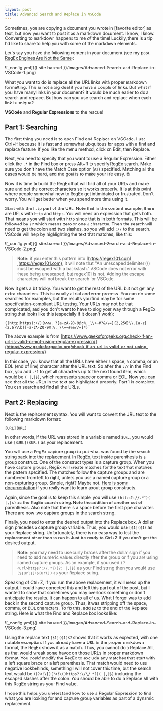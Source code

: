 ```yaml
---
layout: post
title: Advanced Search and Replace in VSCode 
---
```


Sometimes, you are copying a document you wrote in [favorite editor] as text, but now you want to post it as a markdown document. I know, I know. Converting to markdown happens to me _all_ the time! Luckily, there is a tip I'd like to share to help you with some of the markdown elements.

Let's say you have the following content in your document (see my post [RegEx Engines Are Not the Same](https://blog.stevenjudd.com/RegEx-Engines-Are-Not-The-Same/)):

![_config.yml]({{ site.baseurl }}/images/Advanced-Search-and-Replace-in-VSCode-1.png)

What you want to do is replace all the URL links with proper markdown formatting. This is not a big deal if you have a couple of links. But what if you have many links in your document? It would be much easier to do a search and replace. But how can you use search and replace when each link is unique?

**VSCode** and **Regular Expressions** to the rescue!

## Part 1: Searching

The first thing you need is to open Find and Replace on VSCode. I use Ctrl+H because it is fast and somewhat ubiquitous for apps with a find and replace feature. If you like the menu method, click on Edit, then Replace.

Next, you need to specify that you want to use a Regular Expression. Either click the ```.*``` in the Find box or press Alt+R to specify RegEx search. Make sure you don't have the Match Case option (```Aa```) specified. Matching all the cases would be hard, and the goal is to make your life easy. 😉

Now it is time to build the RegEx that will find all of your URLs and make sure and get the correct characters so it works properly. It is at this point where people somewhat new to RegEx get intimidated or frustrated. Don't worry. You will get better when you spend more time using it.

Start with the ```http``` part of the URL. Note that in the content example, there are URLs with ```http``` and ```https```. You will need an expression that gets both. That means you will start with ```http``` since that is in both formats. This will be followed by ```s?``` which means zero or one ```s``` character. Then the search will need to get the colon and two slashes, so you will add ```://``` to the search. VSCode will help by highlighting the text that matches, like this:

![_config.yml]({{ site.baseurl }}/images/Advanced-Search-and-Replace-in-VSCode-2.png)

> **Note:** if you enter this pattern into [https://regex101.com](https://regex101.com), it will note that "An unescaped delimiter (/) must be escaped with a backslash." VSCode does not error with these being unescaped, but regex101 is not. Adding the escape characters will not break the search for VSCode.

Now it gets a bit tricky. You want to get the rest of the URL but not get any extra characters. This is usually a trial and error process. You can do some searches for examples, but the results you find may be for some specification-compliant URL testing. Your URLs may not be that complicated, and you don't want to have to slog your way through a RegEx string that looks like this (especially if it doesn't work):

```((http|https)://)(www.)?[a-zA-Z0-9@:%._\\+~#?&//=]{2,256}\\.[a-z]{2,6}\\b([-a-zA-Z0-9@:%._\\+~#?&//=]*)```

The above example is from [https://www.geeksforgeeks.org/check-if-an-url-is-valid-or-not-using-regular-expression/](https://www.geeksforgeeks.org/check-if-an-url-is-valid-or-not-using-regular-expression/)

In this case, you know that all the URLs have either a space, a comma, or an EOL (end of line) character after the URL text. So after the ```://``` in the Find box, you add ```.*?``` to get all characters up to the next found item, which would be ```( |,|$)```, which represents space or comma or EOL. Now you can see that all the URLs in the text are highlighted properly. Part 1 is complete. You can search and find all the URLs.

## Part 2: Replacing

Next is the replacement syntax. You will want to convert the URL text to the following markdown format:

```[URL](URL)```

In other words, if the URL was stored in a variable named ```$URL```, you would use ```[$URL]($URL)``` as your replacement.

You will use a RegEx capture group to put what was found by the search string back into the replacement. In RegEx, text inside parenthesis is a group construct. One of the construct types is a capture group. When you have capture groups, RegEx will create matches for the text that matches the pattern specified. The matches follow the capture groups and are numbered from left to right, unless you use a named capture group or a non-capturing group. Simple, right? Maybe not. [Here is some documentation](https://docs.microsoft.com/en-us/dotnet/standard/base-types/regular-expression-language-quick-reference#grouping-constructs) if you really want to learn about group constructs.

Again, since the goal is to keep this simple, you will use ```(https?://.*?)( |,|$)``` as the RegEx search string. Note the addition of another set of parenthesis. Also note that there is a space before the first pipe character. There are now two capture groups in the search string.

Finally, you need to enter the desired output into the Replace box. A dollar sign precedes a capture group variable. Thus, you would use ```[$1]($1)``` as your Replace string. Unfortunately, there is no easy way to test the replacement other than to run it. Just be ready to Ctrl+Z if you don't get the desired output.

> **Note:** you may need to use curly braces after the dollar sign if you need to add numeric values directly after the group or if you are using named capture groups. As an example, if you used ```(?<url>https?://.*?)(?: |,|$)``` as your Find string then you would use ```[${url}](${url})``` as your Replace string.

Speaking of Ctrl+Z, if you run the above replacement, it will mess up the output. I could have corrected this and left this part out of the post, but I wanted to show that sometimes you may overlook something or don't anticipate the results. It can happen to all of us. What I forgot was to add back in the second capture group. Thus, it was stripping off the space, comma, or EOL characters. To fix this, add ```$2``` to the end of the Replace string. Here is what the Find and Replace box looks like:

![_config.yml]({{ site.baseurl }}/images/Advanced-Search-and-Replace-in-VSCode-3.png)

Using the replace text ```[$1]($1)$2``` shows that it works as expected, with one notable exception. If you already have a URL in the proper markdown format, the RegEx shows it as a match. Thus, you cannot do a Replace All, as that would wreak some havoc on those URLs in proper markdown format. You _could_ modify the RegEx to exclude any matches that start with a left square brace or a left parenthesis. That match would need to use negative lookbehinds, something I will not cover this time, but the search text would be ```((?<!\[)(?<!\()https?:\/\/.*?)( |,|$)``` including the escaped slashes after the colon. You should be able to do a Replace All with this RegEx string as your Find value.

I hope this helps you understand how to use a Regular Expression to find what you are looking for and capture group variables as part of a dynamic replacement.

